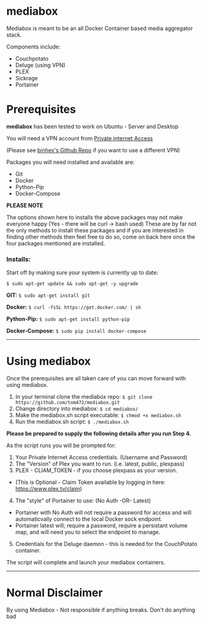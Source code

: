 # mediabox
Mediabox is meant to be an all Docker Container based media aggregator stack.

Components include:
  * Couchpotato
  * Deluge (using VPN)
  * PLEX
  * Sickrage
  * Portainer
  
# Prerequisites
**mediabox** has been tested to work on Ubuntu - Server and Desktop

You will need a VPN account from [Private internet Access](https://www.privateinternetaccess.com/)

(Please see [binhex's Github Repo](https://github.com/binhex/arch-delugevpn) if you want to use a different VPN)

Packages you will need installed and available are:
  * Git
  * Docker
  * Python-Pip
  * Docker-Compose
  
**PLEASE NOTE**

The options shown here to installs the above packages may not make everyone happy (Yes - there will be curl -> bash used)
These are by far not the only methods to install these packages and if you are interested in finding other methods then feel free to do so, come on back here once the four packages mentioned are installed.

### Installs:

Start off by making sure your system is currently up to date:

`$ sudo apt-get update && sudo apt-get -y upgrade`

**GIT:** `$ sudo apt-get install git`

**Docker:** `$ curl -fsSL https://get.docker.com/ | sh`

**Python-Pip:** `$ sudo apt-get install python-pip`

**Docker-Compose:** `$ sudo pip install docker-compose`

---

# Using mediabox

Once the prerequisites are all taken care of you can move forward with using mediabox.

1. In your terminal clone the mediabox repo: `$ git clone https://github.com/tom472/mediabox.git`
2. Change directory into mediabox: `$ cd mediabox/`
3. Make the mediabox.sh script executable: `$ chmod +x mediabox.sh`
4. Run the mediabox.sh script: `$ ./mediabox.sh`

**Please be prepared to supply the following details after you run Step 4.**

As the script runs you will be prompted for:

1. Your Private Internet Access credentials. (Username and Password)
2. The "Version" of Plex you want to run. (i.e. latest, public, plexpass)
3. PLEX - CLIAM_TOKEN - if you choose plexpass as your version. 
  * (This is Optional - Claim Token available by logging in here: https://www.plex.tv/claim)
4. The "style" of Portainer to use: (No Auth -OR- Latest)
  * Portainer with No Auth will not require a password for access and will automaticvally connect to the local Docker sock endpoint.
  * Portainer latest will; require a password, require a persistant volume map, and will need you to select the endpoint to manage.
5. Credentials for the Deluge daemon - this is needed for the CouchPotato container.

The script will complete and launch your mediabox containers.

---

# Normal Disclaimer

By using Mediabox - Not responsible if anything breaks.
Don't do anything bad